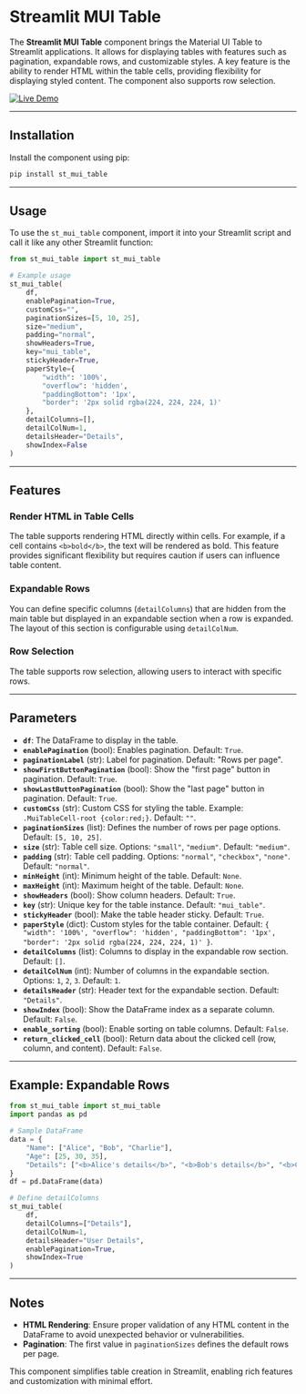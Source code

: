 # Streamlit MUI Table

The **Streamlit MUI Table** component brings the Material UI Table to Streamlit applications. It allows for displaying tables with features such as pagination, expandable rows, and customizable styles. A key feature is the ability to render HTML within the table cells, providing flexibility for displaying styled content. The component also supports row selection.

<a href="https://flucas-component-overview.streamlit.app/?preselect=4" target="_blank">
    <img src="https://img.shields.io/badge/Live%20Demo-Streamlit-red?style=for-the-badge&logo=streamlit" alt="Live Demo">
</a>

---

## Installation

Install the component using pip:

```bash
pip install st_mui_table
```

---

## Usage

To use the `st_mui_table` component, import it into your Streamlit script and call it like any other Streamlit function:

```python
from st_mui_table import st_mui_table

# Example usage
st_mui_table(
    df,
    enablePagination=True,
    customCss="",
    paginationSizes=[5, 10, 25],
    size="medium",
    padding="normal",
    showHeaders=True,
    key="mui_table",
    stickyHeader=True,
    paperStyle={
        "width": '100%',
        "overflow": 'hidden',
        "paddingBottom": '1px',
        "border": '2px solid rgba(224, 224, 224, 1)'
    },
    detailColumns=[],
    detailColNum=1,
    detailsHeader="Details",
    showIndex=False
)
```

---

## Features

### Render HTML in Table Cells
The table supports rendering HTML directly within cells. For example, if a cell contains `<b>bold</b>`, the text will be rendered as bold. This feature provides significant flexibility but requires caution if users can influence table content.

### Expandable Rows
You can define specific columns (`detailColumns`) that are hidden from the main table but displayed in an expandable section when a row is expanded. The layout of this section is configurable using `detailColNum`.

### Row Selection
The table supports row selection, allowing users to interact with specific rows.

---

## Parameters

- **`df`**: The DataFrame to display in the table.
- **`enablePagination`** (bool): Enables pagination. Default: `True`.
- **`paginationLabel`** (str): Label for pagination. Default: "Rows per page".
- **`showFirstButtonPagination`** (bool): Show the "first page" button in pagination. Default: `True`.
- **`showLastButtonPagination`** (bool): Show the "last page" button in pagination. Default: `True`.
- **`customCss`** (str): Custom CSS for styling the table. Example: `.MuiTableCell-root {color:red;}`. Default: `""`.
- **`paginationSizes`** (list): Defines the number of rows per page options. Default: `[5, 10, 25]`.
- **`size`** (str): Table cell size. Options: `"small"`, `"medium"`. Default: `"medium"`.
- **`padding`** (str): Table cell padding. Options: `"normal"`, `"checkbox"`, `"none"`. Default: `"normal"`.
- **`minHeight`** (int): Minimum height of the table. Default: `None`.
- **`maxHeight`** (int): Maximum height of the table. Default: `None`.
- **`showHeaders`** (bool): Show column headers. Default: `True`.
- **`key`** (str): Unique key for the table instance. Default: `"mui_table"`.
- **`stickyHeader`** (bool): Make the table header sticky. Default: `True`.
- **`paperStyle`** (dict): Custom styles for the table container. Default: `{ "width": '100%', "overflow": 'hidden', "paddingBottom": '1px', "border": '2px solid rgba(224, 224, 224, 1)' }`.
- **`detailColumns`** (list): Columns to display in the expandable row section. Default: `[]`.
- **`detailColNum`** (int): Number of columns in the expandable section. Options: `1`, `2`, `3`. Default: `1`.
- **`detailsHeader`** (str): Header text for the expandable section. Default: `"Details"`.
- **`showIndex`** (bool): Show the DataFrame index as a separate column. Default: `False`.
- **`enable_sorting`** (bool): Enable sorting on table columns. Default: `False`.
- **`return_clicked_cell`** (bool): Return data about the clicked cell (row, column, and content). Default: `False`.

---

## Example: Expandable Rows

```python
from st_mui_table import st_mui_table
import pandas as pd

# Sample DataFrame
data = {
    "Name": ["Alice", "Bob", "Charlie"],
    "Age": [25, 30, 35],
    "Details": ["<b>Alice's details</b>", "<b>Bob's details</b>", "<b>Charlie's details</b>"]
}
df = pd.DataFrame(data)

# Define detailColumns
st_mui_table(
    df,
    detailColumns=["Details"],
    detailColNum=1,
    detailsHeader="User Details",
    enablePagination=True,
    showIndex=True
)
```

---

## Notes

- **HTML Rendering**: Ensure proper validation of any HTML content in the DataFrame to avoid unexpected behavior or vulnerabilities.
- **Pagination**: The first value in `paginationSizes` defines the default rows per page.

This component simplifies table creation in Streamlit, enabling rich features and customization with minimal effort.
